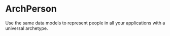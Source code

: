 # ArchPerson
Use the same data models to represent people in all your applications with a universal archetype.
